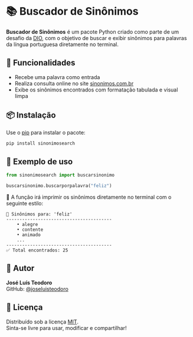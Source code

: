 # 📚 Buscador de Sinônimos

**Buscador de Sinônimos** é um pacote Python criado como parte de um desafio da [DIO](https://www.dio.me/), com o objetivo de buscar e exibir sinônimos para palavras da língua portuguesa diretamente no terminal.

## 🚀 Funcionalidades

- Recebe uma palavra como entrada
- Realiza consulta online no site [sinonimos.com.br](https://www.sinonimos.com.br)
- Exibe os sinônimos encontrados com formatação tabulada e visual limpa

## 📦 Instalação

Use o [pip](https://pip.pypa.io/en/stable/) para instalar o pacote:

```bash
pip install sinonimosearch
```

## 🧪 Exemplo de uso

```python
from sinonimosearch import buscarsinonimo

buscarsinonimo.buscarporpalavra("feliz")
```

🔹 A função irá imprimir os sinônimos diretamente no terminal com o seguinte estilo:

```
🔎 Sinônimos para: 'feliz'
----------------------------------------
    • alegre
    • contente
    • animado
    ...
----------------------------------------
✅ Total encontrados: 25
```

## 👤 Autor

**José Luís Teodoro**  
GitHub: [@joseluisteodoro](https://github.com/joseluisteodoro)

## 📄 Licença

Distribuído sob a licença [MIT](https://choosealicense.com/licenses/mit/).  
Sinta-se livre para usar, modificar e compartilhar!
